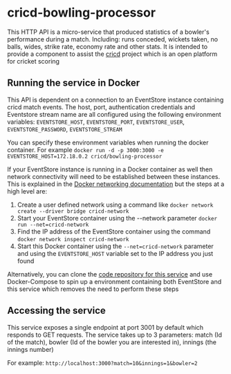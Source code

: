 # cricd-bowling-processor
This HTTP API is a micro-service that produced statistics of a bowler's performance during a match. Including: runs conceded, wickets taken, no balls, wides, strike rate, economy rate and other stats.
It is intended to provide a component to assist the [cricd](https://github.com/cricd/cricd) project which is an open platform for cricket scoring

## Running the service in Docker
This API is dependent on a connection to an EventStore instance containing cricd match events. The host, port, authentication credentials and Eventstore stream name are all configured using the following environment variables: `EVENTSTORE_HOST`, `EVENTSTORE_PORT`, `EVENTSTORE_USER`, `EVENTSTORE_PASSWORD`, `EVENTSTORE_STREAM`

You can specify these environment variables when running the docker container. For example `docker run -d -p 3000:3000 -e EVENTSTORE_HOST=172.18.0.2 cricd/bowling-processor`

If your EventStore instance is running in a Docker container as well then network connectivity will need to be established between these instances. This is explained in the [Docker networking documentation](https://docs.docker.com/engine/userguide/networking/dockernetworks/) but the steps at a high level are:
1. Create a user defined network using a command like `docker network create --driver bridge cricd-network`
2. Start your EventStore container using the --network parameter `docker run --net=cricd-network`
3. Find the IP address of the EventStore container using the command `docker network inspect cricd-network`
4. Start this Docker container using the `--net=cricd-network` parameter and using the `EVENTSTORE_HOST` variable set to the IP address you just found

Alternatively, you can clone the [code repository for this service](https://github.com/cricd/bowling-processor) and use Docker-Compose to spin up a environment containing both EventStore and this service which removes the need to perform these steps

## Accessing the service
This service exposes a single endpoint at port 3001 by default which responds to GET requests. The service takes up to 3 parameters: match (Id of the match), bowler (Id of the bowler you are interested in), innings (the innings number)

For example: `http://localhost:3000?match=10&innings=1&bowler=2`
